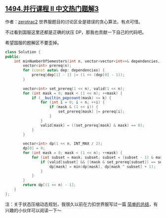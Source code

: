 ## [1494.并行课程 II 中文热门题解3](https://leetcode.cn/problems/parallel-courses-ii/solutions/100000/zhuang-tai-ya-suo-dong-tai-gui-hua-mei-ju-zi-ji-by)

作者：[zerotrac2](https://leetcode.cn/u/zerotrac2)
世界服题目的讨论区全是错误的贪心算法，有点可惜。

不过看到国服这里还都是正确的状压 DP，那我也贡献一下自己的代码吧。

希望国服的题解区不要歪掉。

```C++ [sol1-C++]
class Solution {
public:
    int minNumberOfSemesters(int n, vector<vector<int>>& dependencies, int k) {
        vector<int> prereq(n);
        for (const auto& dep: dependencies) {
            prereq[dep[1] - 1] |= (1 << (dep[0] - 1));
        }
        
        vector<int> set_prereq(1 << n), valid(1 << n);
        for (int mask = 0; mask < (1 << n); ++mask) {
            if (__builtin_popcount(mask) <= k) {
                for (int i = 0; i < n; ++i) {
                    if (mask & (1 << i)) {
                        set_prereq[mask] |= prereq[i];
                    }
                }
                valid[mask] = ((set_prereq[mask] & mask) == 0);
            }
        }
        
        vector<int> dp(1 << n, INT_MAX / 2);
        dp[0] = 0;
        for (int mask = 0; mask < (1 << n); ++mask) {
            for (int subset = mask; subset; subset = (subset - 1) & mask) {
                if (valid[subset] && ((mask & set_prereq[subset]) == set_prereq[subset])) {
                    dp[mask] = min(dp[mask], dp[mask ^ subset] + 1);
                }
            }
        }
        return dp[(1 << n) - 1];
    }
};
```

注：关于状态压缩动态规划，我很久以前在力扣世界服写过一篇 [简单的总结](https://leetcode.com/problems/maximum-students-taking-exam/discuss/503686/a-simple-tutorial-on-this-bitmasking-problem)，有兴趣的小伙伴可以阅读一下～